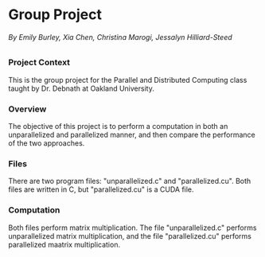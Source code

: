 # Group Project  
###### By Emily Burley, Xia Chen, Christina Marogi, Jessalyn Hilliard-Steed  

### Project Context  

This is the group project for the Parallel and Distributed Computing class taught by Dr. Debnath at Oakland University.

### Overview  

The objective of this project is to perform a computation in both an unparallelized and parallelized manner, and then compare the performance of the two approaches.  

### Files  

There are two program files: "unparallelized.c" and "parallelized.cu". Both files are written in C, but "parallelized.cu" is a CUDA file.  

### Computation  

Both files perform matrix multiplication. The file "unparallelized.c" performs unparallelized matrix multiplication, and the file "parallelized.cu" performs parallelized maatrix multiplication.  
